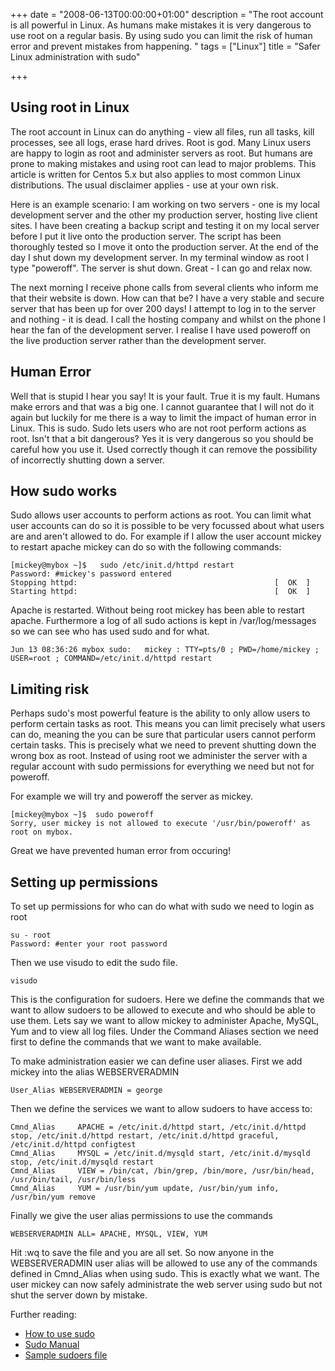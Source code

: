+++
date = "2008-06-13T00:00:00+01:00"
description = "The root account is all powerful in Linux. As humans make mistakes it is very dangerous to use root on a regular basis. By using sudo you can limit the risk of human error and prevent mistakes from happening. "
tags = ["Linux"]
title = "Safer Linux administration with sudo"

+++

## Using root in Linux

The root account in Linux can do anything - view all files, run all tasks, kill processes, see all logs, erase hard drives. Root is god. Many Linux users are happy to login as root and administer servers as root. But humans are prone to making mistakes and using root can lead to major problems. This article is written for Centos 5.x but also applies to most common Linux distributions. The usual disclaimer applies - use at your own risk.

Here is an example scenario: I am working on two servers - one is my local development server and the other my production server, hosting live client sites. I have been creating a backup script and testing it on my local server before I put it live onto the production server. The script has been thoroughly tested so I move it onto the production server. At the end of the day I shut down my development server. In my terminal window as root I type "poweroff". The server is shut down. Great - I can go and relax now.

The next morning I receive phone calls from several clients who inform me that their website is down. How can that be? I have a very stable and secure server that has been up for over 200 days! I attempt to log in to the server and nothing - it is dead. I call the hosting company and whilst on the phone I hear the fan of the development server. I realise I have used poweroff on the live production server rather than the development server.

## Human Error

Well that is stupid I hear you say! It is your fault. True it is my fault. Humans make errors and that was a big one. I cannot guarantee that I will not do it again but luckily for me there is a way to limit the impact of human error in Linux. This is sudo. Sudo lets users who are not root perform actions as root. Isn't that a bit dangerous? Yes it is very dangerous so you should be careful how you use it. Used correctly though it can remove the possibility of incorrectly shutting down a server.

## How sudo works

Sudo allows user accounts to perform actions as root. You can limit what user accounts can do so it is possible to be very focussed about what users are and aren't allowed to do. For example if I allow the user account mickey to restart apache mickey can do so with the following commands:

    [mickey@mybox ~]$   sudo /etc/init.d/httpd restart
    Password: #mickey's password entered
    Stopping httpd:                                            [  OK  ]
    Starting httpd:                                            [  OK  ]

Apache is restarted. Without being root mickey has been able to restart apache. Furthermore a log of all sudo actions is kept in /var/log/messages so we can see who has used sudo and for what.  

    Jun 13 08:36:26 mybox sudo:   mickey : TTY=pts/0 ; PWD=/home/mickey ; USER=root ; COMMAND=/etc/init.d/httpd restart 

## Limiting risk

Perhaps sudo's most powerful feature is the ability to only allow users to perform certain tasks as root. This means you can limit precisely what users can do, meaning the you can be sure that particular users cannot perform certain tasks. This is precisely what we need to prevent shutting down the wrong box as root. Instead of using root we administer the server with a regular account with sudo permissions for everything we need but not for poweroff.

For example we will try and poweroff the server as mickey. 

    [mickey@mybox ~]$  sudo poweroff
    Sorry, user mickey is not allowed to execute '/usr/bin/poweroff' as root on mybox.

Great we have prevented human error from occuring!

## Setting up permissions

To set up permissions for who can do what with sudo we need to login as root  

    su - root
    Password: #enter your root password

Then we use visudo to edit the sudo file. 

    visudo 

This is the configuration for sudoers. Here we define the commands that we want to allow sudoers to be allowed to execute and who should be able to use them. Lets say we want to allow mickey to administer Apache, MySQL, Yum and to view all log files. Under the Command Aliases section we need first to define the commands that we want to make available. 

To make administration easier we can define user aliases. First we add mickey into the alias WEBSERVERADMIN 

    User_Alias WEBSERVERADMIN = george

Then we define the services we want to allow sudoers to have access to: 

    Cmnd_Alias     APACHE = /etc/init.d/httpd start, /etc/init.d/httpd stop, /etc/init.d/httpd restart, /etc/init.d/httpd graceful, /etc/init.d/httpd configtest
    Cmnd_Alias     MYSQL = /etc/init.d/mysqld start, /etc/init.d/mysqld stop, /etc/init.d/mysqld restart
    Cmnd_Alias     VIEW = /bin/cat, /bin/grep, /bin/more, /usr/bin/head, /usr/bin/tail, /usr/bin/less
    Cmnd_Alias     YUM = /usr/bin/yum update, /usr/bin/yum info, /usr/bin/yum remove

Finally we give the user alias permissions to use the commands

    WEBSERVERADMIN ALL= APACHE, MYSQL, VIEW, YUM

Hit :wq to save the file and you are all set. So now anyone in the WEBSERVERADMIN user alias will be allowed to use any of the commands defined in Cmnd_Alias when using sudo. This is exactly what we want. The user mickey can now safely administrate the web server using sudo but not shut the server down by mistake.

Further reading:

*   [How to use sudo][1]
*   [Sudo Manual][2]
*   [Sample sudoers file][3]

 [1]: http://www.chinalinuxpub.com/doc/www.siliconvalleyccie.com/linux-hn/sudo.htm
 [2]: http://www.sudo.ws/sudo/man/sudo.html
 [3]: http://www.sudo.ws/sudo/sample.sudoers
